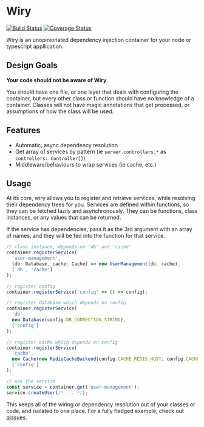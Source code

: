 # Wiry

[![Build Status](https://travis-ci.org/AdrianSchneider/wiry.svg?branch=master)](https://travis-ci.org/AdrianSchneider/wiry)
[![Coverage Status](https://coveralls.io/repos/github/AdrianSchneider/wiry/badge.svg)](https://coveralls.io/github/AdrianSchneider/wiry)

Wiry is an unopinionated dependency injection container for your node or typescript appllication.

## Design Goals

**Your code should not be aware of Wiry**.

You should have one file, or one layer that deals with configuring the container, but every other class or function should have no knowledge of a container. Classes will not have magic annotations that get processed, or assumptions of how the class will be used.

## Features

- Automatic, async dependency resolution
- Get array of services by pattern (ie `server.controllers.*` as `controllers: Controller[]`)
- Middleware/behaviours to wrap services (ie cache, etc.)

## Usage

At its core, wiry allows you to register and retrieve services, while resolving their dependency trees for you. Services are defined within functions, so they can be fetched lazily and asynchronously. They can be functions, class instances, or any values that can be returned.

If the service has dependencies, pass it as the 3rd argument with an array of names, and they will be fed into the function for that service.

```typescript
// class instance, depends on 'db' and 'cache'
container.registerService(
  'user-management',
  (db: Database, cache: Cache) => new UserManagement(db, cache),
  ['db', 'cache']
);

// register config
container.registerService('config' => () => config);

// register database which depends on config
container.registerService(
  'db',
  new Database(config.DB_CONNECTION_STRING),
  ['config']
);

// register cache which depends on config
container.registerService(
  'cache',
  new Cache(new RedisCacheBackend(config.CACHE_REDIS_HOST, config.CACHE_REDIS_PORT)),
  ['config']
);

// use the service
const service = container.get('user-management');
service.createUser(/* ... */);
```

This keeps all of the wiring or dependency resolution out of your classes or code, and isolated to one place. For a fully fledged example, check out [qissues](https://github.com/AdrianSchneider/qissues/tree/typescript/src/app/bootstrap).
